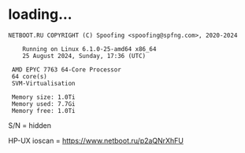 # loading...
```
NETBOOT.RU COPYRIGHT (C) Spoofing <spoofing@spfng.com>, 2020-2024

	Running on Linux 6.1.0-25-amd64 x86_64
	25 August 2024, Sunday, 17:36 (UTC)

 AMD EPYC 7763 64-Core Processor
 64 core(s)
 SVM-Virtualisation

 Memory size: 1.0Ti
 Memory used: 7.7Gi
 Memory free: 1.0Ti
```
S/N = hidden

HP-UX ioscan = https://www.netboot.ru/p2aQNrXhFU
